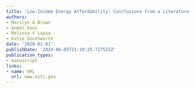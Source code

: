 ```yaml
---
title: 'Low-Income Energy Affordability: Conclusions from a Literature Review'
authors:
- Marilyn A Brown
- Anmol Soni
- Melissa V Lapsa
- Katie Southworth
date: '2020-01-01'
publishDate: '2024-06-05T21:10:25.727522Z'
publication_types:
- manuscript
links:
- name: URL
  url: www.osti.gov
---
```

